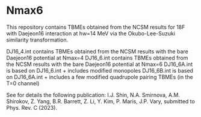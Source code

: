 # Nmax6
This repository contains TBMEs obtained from the NCSM results for 18F with Daejeon16 interaction at hw=14 MeV via the Okubo-Lee-Suzuki similarity transformation.

DJ16_4.int  contains TBMEs obtained from the NCSM results with the bare Daejeon16 potential at Nmax=4
DJ16_6.int  contains TBMEs obtained from the NCSM results with the bare Daejeon16 potential at Nmax=6
DJ16_6A.int is based on DJ16_6.int + includes modified monopoles
DJ16_6B.int is based on DJ16_6A.int + includes a few modified quadrupole pairing TBMEs (in the T=0 channel)

See for details the following publication: 
I.J. Shin, N.A. Smirnova, A.M. Shirokov, Z. Yang, B.R. Barrett, Z. Li, Y. Kim, P. Maris, J.P. Vary, submitted to Phys. Rev. C (2023).
